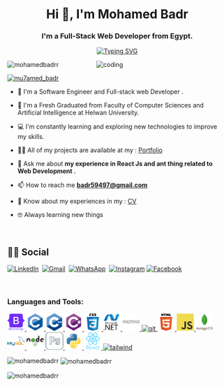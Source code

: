 
<h1 align="center">Hi 👋, I'm <span color=red>Mohamed Badr</span></h1>

<h3 align="center"> I'm a Full-Stack Web Developer from Egypt.</h3>

<p align="center"><a href="https://git.io/typing-svg"><img src="https://readme-typing-svg.demolab.com?font=Fira+Code&weight=900&size=30&duration=3500&pause=1000&color=4C92F7&center=true&vCenter=true&random=false&lines=Software-Engineer;Full-Stack-Web-Developer" alt="Typing SVG" /></a></p>

<img align="right" alt="coding " width="300"  src="https://user-images.githubusercontent.com/63050133/156676671-d5b2e362-97d4-4404-9447-dd71ddfea82f.gif">
<p align="left"> <img src="https://komarev.com/ghpvc/?username=mohamedbadrr&label=Profile%20views&color=0e75b6&style=flat" alt="mohamedbadrr" /> </p>

<p align="left"> <a href="https://twitter.com/mu7amed_badr" target="blank"><img src="https://img.shields.io/twitter/follow/mu7amed_badr?logo=twitter&style=for-the-badge" alt="mu7amed_badr" /></a> </p>



- 🏢 I'm a Software Engineer and Full-stack web Developer .
  
- 🏫 I'm a Fresh Graduated from Faculty of Computer Sciences and Artificial Intelligence at Helwan University.
  
- 💻 I'm constantly learning and exploring new technologies to improve my skills.
  
- 👨‍💻 All of my projects are available at my : <a href="https://mohamedbadrr.github.io/Protfolio/">Portfolio </a>

- 💬 Ask me about **my experience in React Js and ant thing related to Web Development .**

- 📫 How to reach me **badr59497@gmail.com**

- 📄 Know about my experiences in my : <a href="https://drive.google.com/file/d/1-SIQ-fmz3d0DgrECPlyZjp6Oag-WdiG2/view?usp=drive_link]([https://drive.google.com/file/d/1zldk4FcXAg_3xxgFoOf1I1C0egGDjoBT/view](https://drive.google.com/file/d/1zldk4FcXAg_3xxgFoOf1I1C0egGDjoBT/view)?usp=drive_link">CV</a>
  
- 🤓 Always learning new things
<br/> <br/> <br/>



## 🙋‍♂️ Social
  [![LinkedIn](https://img.shields.io/badge/linkedin-%230077B5.svg?style=for-the-badge&logo=linkedin&logoColor=white)](https://www.linkedin.com/in/mohamed-badr-636804219/)&nbsp;
  [![Gmail](https://img.shields.io/badge/Gmail-D14836?style=for-the-badge&logo=gmail&logoColor=white)](mailto:badr59497@gmail.com)&nbsp;
  [![WhatsApp](https://img.shields.io/badge/WhatsApp-25D366?style=for-the-badge&logo=whatsapp&logoColor=white)](https://wa.me/01026049630)&nbsp;
  [![Instagram](https://img.shields.io/badge/Instagram-E4405F?style=for-the-badge&logo=instagram&logoColor=white)](https://www.instagram.com/mohamed_bader_111)
  [![Facebook](https://img.shields.io/badge/Facebook-1877F2?style=for-the-badge&logo=facebook&logoColor=white)](https://www.facebook.com/profile.php?id=100004812045596)
   <br/> <br/> <br/>


  

<h3 align="left">Languages and Tools:</h3>
<p align="left"> <a href="https://getbootstrap.com" target="_blank" rel="noreferrer"> <img src="https://raw.githubusercontent.com/devicons/devicon/master/icons/bootstrap/bootstrap-plain-wordmark.svg" alt="bootstrap" width="40" height="40"/> </a> <a href="https://www.cprogramming.com/" target="_blank" rel="noreferrer"> <img src="https://raw.githubusercontent.com/devicons/devicon/master/icons/c/c-original.svg" alt="c" width="40" height="40"/> </a> <a href="https://www.w3schools.com/cpp/" target="_blank" rel="noreferrer"> <img src="https://raw.githubusercontent.com/devicons/devicon/master/icons/cplusplus/cplusplus-original.svg" alt="cplusplus" width="40" height="40"/> </a> <a href="https://www.w3schools.com/cs/" target="_blank" rel="noreferrer"> <img src="https://raw.githubusercontent.com/devicons/devicon/master/icons/csharp/csharp-original.svg" alt="csharp" width="40" height="40"/> </a> <a href="https://www.w3schools.com/css/" target="_blank" rel="noreferrer"> <img src="https://raw.githubusercontent.com/devicons/devicon/master/icons/css3/css3-original-wordmark.svg" alt="css3" width="40" height="40"/> </a> <a href="https://dotnet.microsoft.com/" target="_blank" rel="noreferrer"> <img src="https://raw.githubusercontent.com/devicons/devicon/master/icons/dot-net/dot-net-original-wordmark.svg" alt="dotnet" width="40" height="40"/> </a> <a href="https://expressjs.com" target="_blank" rel="noreferrer"> <img src="https://raw.githubusercontent.com/devicons/devicon/master/icons/express/express-original-wordmark.svg" alt="express" width="40" height="40"/> </a> <a href="https://git-scm.com/" target="_blank" rel="noreferrer"> <img src="https://www.vectorlogo.zone/logos/git-scm/git-scm-icon.svg" alt="git" width="40" height="40"/> </a> <a href="https://www.w3.org/html/" target="_blank" rel="noreferrer"> <img src="https://raw.githubusercontent.com/devicons/devicon/master/icons/html5/html5-original-wordmark.svg" alt="html5" width="40" height="40"/> </a> <a href="https://developer.mozilla.org/en-US/docs/Web/JavaScript" target="_blank" rel="noreferrer"> <img src="https://raw.githubusercontent.com/devicons/devicon/master/icons/javascript/javascript-original.svg" alt="javascript" width="40" height="40"/> </a> <a href="https://www.mongodb.com/" target="_blank" rel="noreferrer"> <img src="https://raw.githubusercontent.com/devicons/devicon/master/icons/mongodb/mongodb-original-wordmark.svg" alt="mongodb" width="40" height="40"/> </a> <a href="https://www.mysql.com/" target="_blank" rel="noreferrer"> <img src="https://raw.githubusercontent.com/devicons/devicon/master/icons/mysql/mysql-original-wordmark.svg" alt="mysql" width="40" height="40"/> </a> <a href="https://nodejs.org" target="_blank" rel="noreferrer"> <img src="https://raw.githubusercontent.com/devicons/devicon/master/icons/nodejs/nodejs-original-wordmark.svg" alt="nodejs" width="40" height="40"/> </a> <a href="https://www.photoshop.com/en" target="_blank" rel="noreferrer"> <img src="https://raw.githubusercontent.com/devicons/devicon/master/icons/photoshop/photoshop-line.svg" alt="photoshop" width="40" height="40"/> </a> <a href="https://www.python.org" target="_blank" rel="noreferrer"> <img src="https://raw.githubusercontent.com/devicons/devicon/master/icons/python/python-original.svg" alt="python" width="40" height="40"/> </a> <a href="https://reactjs.org/" target="_blank" rel="noreferrer"> <img src="https://raw.githubusercontent.com/devicons/devicon/master/icons/react/react-original-wordmark.svg" alt="react" width="40" height="40"/> </a> <a href="https://tailwindcss.com/" target="_blank" rel="noreferrer"> <img src="https://www.vectorlogo.zone/logos/tailwindcss/tailwindcss-icon.svg" alt="tailwind" width="40" height="40"/> </a> </p>

<p><img align="left" src="https://github-readme-stats.vercel.app/api/top-langs?username=mohamedbadrr&show_icons=true&locale=en&layout=compact" alt="mohamedbadrr" /></p>

<p>&nbsp;<img align="center" src="https://github-readme-stats.vercel.app/api?username=mohamedbadrr&show_icons=true&locale=en" alt="mohamedbadrr" /></p>

<p><img align="center" src="https://github-readme-streak-stats.herokuapp.com/?user=mohamedbadrr&" alt="mohamedbadrr" /></p>
